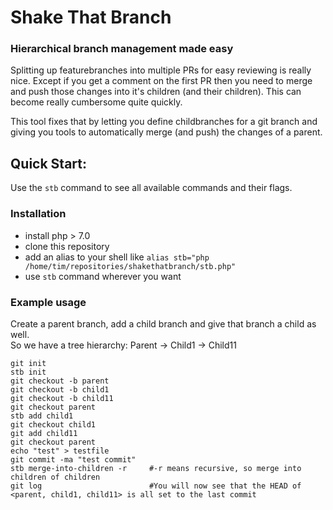 # Shake That Branch
### Hierarchical branch management made easy

Splitting up featurebranches into multiple PRs for easy reviewing is really nice. Except if you get a comment
on the first PR then you need to merge and push those changes into it's children (and their children). This can become really cumbersome quite quickly.

This tool fixes that by letting you define childbranches for a git branch and giving you tools to automatically merge (and push) the changes of a parent.

## Quick Start:
Use the `stb` command to see all available commands and their flags.

### Installation

* install php > 7.0
* clone this repository
* add an alias to your shell like `alias stb="php /home/tim/repositories/shakethatbranch/stb.php"`
* use `stb` command wherever you want

### Example usage

Create a parent branch, add a child branch and give that branch a child as well.  
So we have a tree hierarchy: Parent -> Child1 -> Child11

```
git init
stb init
git checkout -b parent
git checkout -b child1
git checkout -b child11
git checkout parent
stb add child1
git checkout child1
git add child11
git checkout parent
echo "test" > testfile
git commit -ma "test commit"
stb merge-into-children -r     #-r means recursive, so merge into children of children
git log                        #You will now see that the HEAD of <parent, child1, child11> is all set to the last commit
```